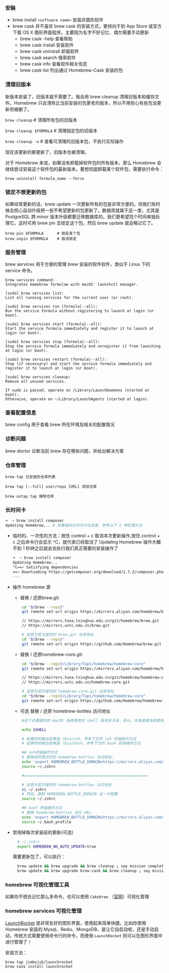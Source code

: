 ### 安裝

- brew install `<software name>` 安装非圖形软件
- brew cask 并不喜欢 brew cask 的安装方式，更倾向于到 App Store 或官方下载 OS X 图形界面程序。主要因为名字不好记忆、偶尔需要手动更新
  - brew cask -help 查看帮助
  - brew cask install <software name> 安装软件
  - brew cask uninstall <software name> 卸载软件
  - brew cask search <software name> 搜索软件
  - brew cask info <software name> 查看软件相关信息
  - brew cask list 列出通过 Homebrew-Cask 安装的包

### 清理旧版本

新版本安装了，旧版本就不需要了。我会用 brew cleanup 清理旧版本和缓存文件。Homebrew 只会清除比当前安装的包更老的版本，所以不用担心有些包没更新但被删了。

`brew cleanup` # 清理所有包的旧版本

`brew cleanup $FORMULA` # 清理指定包的旧版本

`brew cleanup -n` # 查看可清理的旧版本包，不执行实际操作

现在该更新的都更新了，旧版本也被清理。

对于 Homebrew 来说，如果没有卸载掉软件包的所有版本，那么 Homebrew 会继续尝试安装这个软件包的最新版本。要想彻底卸载某个软件包，需要执行命令：

`brew uninstall formula_name --force`

### 锁定不想更新的包

如果经常更新的话，brew update 一次更新所有的包是非常方便的。但我们有时候会担心自动升级把一些不希望更新的包更新了。数据库就属于这一类，尤其是 PostgreSQL 跨 minor 版本升级都要迁移数据库的。我们更希望找个时间单独处理它。这时可用 brew pin 去锁定这个包，然后 brew update 就会略过它了。

    brew pin $FORMULA      # 锁定某个包
    brew unpin $FORMULA    # 取消锁定

### 服务管理

brew services 用于方便的管理 brew 安装的软件软件，类似于 Linux 下的 service 命令。

    brew services command:
    Integrates Homebrew formulae with macOS' launchctl manager.
    
    [sudo] brew services list:
    List all running services for the current user (or root).
    
    [sudo] brew services run (formula|--all):
    Run the service formula without registering to launch at login (or boot).
    
    [sudo] brew services start (formula|--all):
    Start the service formula immediately and register it to launch at login (or boot).
    
    [sudo] brew services stop (formula|--all):
    Stop the service formula immediately and unregister it from launching at login (or boot).
    
    [sudo] brew services restart (formula|--all):
    Stop (if necessary) and start the service formula immediately and register it to launch at login (or boot).
    
    [sudo] brew services cleanup:
    Remove all unused services.
    
    If sudo is passed, operate on /Library/LaunchDaemons (started at boot).
    Otherwise, operate on ~/Library/LaunchAgents (started at login).

### 查看配置信息

brew config 用于查看 brew 所在环境及相关的配置情况

### 诊断问题

brew doctor 诊断当前 brew 存在哪些问题，并给出解决方案

### 仓库管理

    brew tap 已安装的仓库列表
    
    brew tap [--full] user/repo [URL] 添加仓库
    
    brew untap tap 移除仓库

### 长时间卡

```bash
➜  ~ brew install composer
Updating Homebrew... # 如果碰到长时间卡在这里，参考以下 2 种处理方法
```

- 临时的、一次性的方法：按住 control + c 取消本次更新操作,按住 control + c 之后命令行会显示 ^C，就代表已经取消了 Updating Homebrew 操作大概不到 1 秒钟之后就会去执行我们真正需要的安装操作了

  ```bash
  ➜  ~ brew install composer
  Updating Homebrew...
  ^C==> Satisfying dependencies
  ==> Downloading https://getcomposer.org/download/1.7.2/composer.phar
  ···
  ```

- 操作 homebrew 源

  - 替换 / 还原brew.git:

  ```bash
      cd "$(brew --repo)"
      git remote set-url origin https://mirrors.aliyun.com/homebrew/brew.git

      // https://mirrors.tuna.tsinghua.edu.cn/git/homebrew/brew.git
      // https://mirrors.ustc.edu.cn/brew.git

      # 还原为官方提供的 brew.git 仓库地址
      cd "$(brew --repo)"
      git remote set-url origin https://github.com/Homebrew/brew.git
  ```

  - 替换 / 还原homebrew-core.git:

  ```bash
      cd "$(brew --repo)/Library/Taps/homebrew/homebrew-core"
      git remote set-url origin https://mirrors.aliyun.com/homebrew/homebrew-core.git

      // https://mirrors.tuna.tsinghua.edu.cn/git/homebrew/homebrew-core.git
      // https://mirrors.ustc.edu.cn/homebrew-core.git

      # 还原为官方提供的 homebrew-core.git 仓库地址
      cd "$(brew --repo)/Library/Taps/homebrew/homebrew-core"
      git remote set-url origin https://github.com/Homebrew/homebrew-core.git
  ```

  - 可选 替换 / 还原 homebrew-bottles 访问地址

  ```bash
      #这个步骤跟你的 macOS 系统使用的 shell 版本有关系，所以，先来查看当前使用的 shell 版本

      echo $SHELL

      # 如果你的输出结果是 /bin/zsh，参考下方的 zsh 终端操作方式
      # 如果你的输出结果是 /bin/bash，参考下方的 bash 终端操作方式

      ## zsh终端操作方式
      # 替换成阿里巴巴的 homebrew-bottles 访问地址:
      echo 'export HOMEBREW_BOTTLE_DOMAIN=https://mirrors.aliyun.com/homebrew/homebrew-bottles' >> ~/.zshrc
      source ~/.zshrc

      #=======================================================

      # 还原为官方提供的 homebrew-bottles 访问地址
      vi ~/.zshrc
      # 然后，删除 HOMEBREW_BOTTLE_DOMAIN 这一行配置
      source ~/.zshrc

      ## bash 终端操作方式
      # 替换 homebrew-bottles 访问 URL:
      echo 'export HOMEBREW_BOTTLE_DOMAIN=https://mirrors.aliyun.com/homebrew/homebrew-bottles' >> ~/.bash_profile
      source ~/.bash_profile
  ```

- 禁用掉每次安装前的更新(可选)

  ```bash
    # ~/.zshrc
    export HOMEBREW_NO_AUTO_UPDATE=true
  ```

    需要更新包了，可以执行：

  ```bash
    brew update && brew upgrade && brew cleanup ; say mission complete
    brew update && brew upgrade brew-cask && brew cleanup ; say mission complete
  ```

### homebrew 可视化管理工具

如果你不想去记忆那么多命令，也可以使用 `Cakebrew` （[官网](https://www.cakebrew.com/)）可视化管理

### homebrew services 可视化管理

[LaunchRocket](https://github.com/jimbojsb/launchrocket) 是非常友好的图形界面，使用起来简单快捷。比如你使用 Homebrew 安装的 Mysql、Redis、MongoDB，是让它自启动呢，还是手动启动，传统方式需要使用命令行的命令，而使用 `LaunchRocket` 则可以在图形界面中进行管理了！

安装方法：

    brew tap jimbojsb/launchrocket
    brew cask install launchrocket
